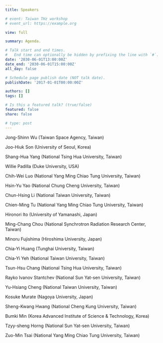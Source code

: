 ```yaml
---
title: Speakers

# event: Taiwan THz workshop
# event_url: https://example.org

view: full

summary: Agenda.

# Talk start and end times.
#   End time can optionally be hidden by prefixing the line with `#`.
date: '2030-06-01T13:00:00Z'
date_end: '2030-06-01T15:00:00Z'
all_day: false

# Schedule page publish date (NOT talk date).
publishDate: '2017-01-01T00:00:00Z'

authors: []
tags: []

# Is this a featured talk? (true/false)
featured: false
share: false

# type: post
---
```



Jong-Shinn Wu (Taiwan Space Agency, Taiwan)

Joo-Hiuk Son (University of Seoul, Korea)

Shang-Hua Yang (National Tsing Hua University, Taiwan)

Willie Padilla (Duke University, USA)

Chih-Wei Luo (National Yang Ming Chiao Tung University, Taiwan)

Hsin-Yu Yao (National Chung Cheng University, Taiwan) 

Chun-Hsing Li (National Taiwan University, Taiwan)

Chien-Ming Tu (National Yang Ming Chiao Tung University, Taiwan)

Hironori Ito (University of Yamanashi, Japan)

Ming-Chang Chou (National Synchrotron Radiation Research Center, Taiwan)

Minoru Fujishima (Hiroshima University, Japan)

Chia-Yi Huang (Tunghai University, Taiwan)

Chia-Yi Yeh (National Taiwan University, Taiwan)

Tsun-Hsu Chang (National Tsing Hua University, Taiwan)

Rayko Ivanov Stantchev (National Sun Yat-sen University, Taiwan)

Yu-Hsiang Cheng (National Taiwan University, Taiwan)

Kosuke Murate (Nagoya University, Japan)

Sheng-Kwang Hwang (National Cheng Kung University, Taiwan)

Bumki Min (Korea Advanced Institute of Science & Technology, Korea)

Tzyy-sheng Horng (National Sun Yat-sen University, Taiwan)

Zuo-Min Tsai (National Yang Ming Chiao Tung University, Taiwan)
